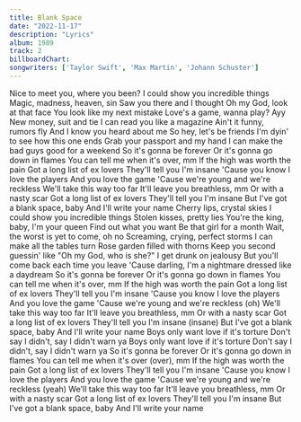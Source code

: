```yaml
---
title: Blank Space
date: "2022-11-17"
description: "Lyrics"
album: 1989
track: 2
billboardChart: 
songwriters: ['Taylor Swift', 'Max Martin', 'Johann Schuster']
---
```


Nice to meet you, where you been?
I could show you incredible things
Magic, madness, heaven, sin
Saw you there and I thought
Oh my God, look at that face
You look like my next mistake
Love's a game, wanna play? Ayy
New money, suit and tie
I can read you like a magazine
Ain't it funny, rumors fly
And I know you heard about me
So hey, let's be friends
I'm dyin' to see how this one ends
Grab your passport and my hand
I can make the bad guys good for a weekend
So it's gonna be forever
Or it's gonna go down in flames
You can tell me when it's over, mm
If the high was worth the pain
Got a long list of ex lovers
They'll tell you I'm insane
'Cause you know I love the players
And you love the game
'Cause we're young and we're reckless
We'll take this way too far
It'll leave you breathless, mm
Or with a nasty scar
Got a long list of ex lovers
They'll tell you I'm insane
But I've got a blank space, baby
And I'll write your name
Cherry lips, crystal skies
I could show you incredible things
Stolen kisses, pretty lies
You're the king, baby, I'm your queen
Find out what you want
Be that girl for a month
Wait, the worst is yet to come, oh no
Screaming, crying, perfect storms
I can make all the tables turn
Rose garden filled with thorns
Keep you second guessin' like
"Oh my God, who is she?"
I get drunk on jealousy
But you'll come back each time you leave
'Cause darling, I'm a nightmare dressed like a daydream
So it's gonna be forever
Or it's gonna go down in flames
You can tell me when it's over, mm
If the high was worth the pain
Got a long list of ex lovers
They'll tell you I'm insane
'Cause you know I love the players
And you love the game
'Cause we're young and we're reckless (oh)
We'll take this way too far
It'll leave you breathless, mm
Or with a nasty scar
Got a long list of ex lovers
They'll tell you I'm insane (insane)
But I've got a blank space, baby
And I'll write your name
Boys only want love if it's torture
Don't say I didn't, say I didn't warn ya
Boys only want love if it's torture
Don't say I didn't, say I didn't warn ya
So it's gonna be forever
Or it's gonna go down in flames
You can tell me when it's over (over), mm
If the high was worth the pain
Got a long list of ex lovers
They'll tell you I'm insane
'Cause you know I love the players
And you love the game
'Cause we're young and we're reckless (yeah)
We'll take this way too far
It'll leave you breathless, mm
Or with a nasty scar
Got a long list of ex lovers
They'll tell you I'm insane
But I've got a blank space, baby
And I'll write your name
